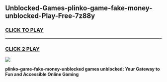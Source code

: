 
## Unblocked-Games-plinko-game-fake-money-unblocked-Play-Free-7z88y
<h3>
<a href="https://premium76.site?title=plinko-game-fake-money-unblocked&ref=12A">CLICK TO PLAY</a></h3>
<hr>

<h3>
<a href="https://premium76.site?title=plinko-game-fake-money-unblocked&ref=12A">CLICK 2 PLAY</a>
  
</h3>

<a href="https://premium76.site?title=plinko-game-fake-money-unblocked&ref=12A"><img src="https://clearcache.store/games.png"></a>


**plinko-game-fake-money-unblocked games unblocked: Your Gateway to Fun and Accessible Online Gaming**
